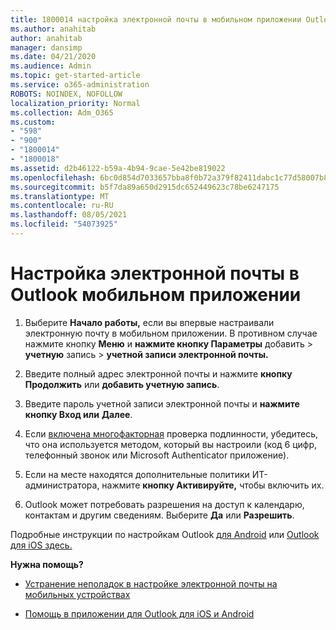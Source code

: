 ```yaml
---
title: 1800014 настройка электронной почты в мобильном приложении Outlook
ms.author: anahitab
author: anahitab
manager: dansimp
ms.date: 04/21/2020
ms.audience: Admin
ms.topic: get-started-article
ms.service: o365-administration
ROBOTS: NOINDEX, NOFOLLOW
localization_priority: Normal
ms.collection: Adm_O365
ms.custom:
- "598"
- "900"
- "1800014"
- "1800018"
ms.assetid: d2b46122-b59a-4b94-9cae-5e42be819022
ms.openlocfilehash: 6bc0d854d7033657bba8f0b72a379f82411dabc1c77d58007b8b93f8179daf5a
ms.sourcegitcommit: b5f7da89a650d2915dc652449623c78be6247175
ms.translationtype: MT
ms.contentlocale: ru-RU
ms.lasthandoff: 08/05/2021
ms.locfileid: "54073925"
---
```

# <a name="set-up-email-in-the-outlook-mobile-app"></a>Настройка электронной почты в Outlook мобильном приложении

1. Выберите **Начало работы,** если вы впервые настраивали электронную почту в мобильном приложении. В противном случае нажмите кнопку **Меню** и **нажмите кнопку Параметры** добавить \> **учетную** запись \> **учетной записи электронной почты.**

2. Введите полный адрес электронной почты и нажмите **кнопку Продолжить** или **добавить учетную запись**.

3. Введите пароль учетной записи электронной почты и **нажмите кнопку Вход или** **Далее**.

4. Если [включена многофакторная](https://docs.microsoft.com/microsoft-365/admin/security-and-compliance/set-up-multi-factor-authentication) проверка подлинности, убедитесь, что она используется методом, который вы настроили (код 6 цифр, телефонный звонок или Microsoft Authenticator приложение).

5. Если на месте находятся дополнительные политики ИТ-администратора, нажмите **кнопку Активируйте,** чтобы включить их.

6. Outlook может потребовать разрешения на доступ к календарю, контактам и другим сведениям. Выберите **Да** или **Разрешить**.

Подробные инструкции по настройкам Outlook [для Android](https://support.office.com/article/886db551-8dfa-4fd5-b835-f8e532091872.aspx) или [Outlook для iOS здесь.](https://support.office.com/article/b2de2161-cc1d-49ef-9ef9-81acd1c8e234.aspx)
  
 **Нужна помощь?**
  
- [Устранение неполадок в настройке электронной почты на мобильных устройствах](https://support.office.com/article/a264ef01-9c88-48fb-9285-7017e4f31f02.aspx)

- [Помощь в приложении для Outlook для iOS и Android](https://support.office.com/article/218a22d1-9fa5-4889-b689-de1c63493243.aspx#ID0EAABAAA=Contact_Support)
